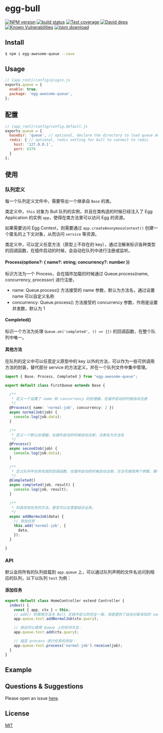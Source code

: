 # egg-bull

[![NPM version][npm-image]][npm-url]
[![build status][travis-image]][travis-url]
[![Test coverage][codecov-image]][codecov-url]
[![David deps][david-image]][david-url]
[![Known Vulnerabilities][snyk-image]][snyk-url]
[![npm download][download-image]][download-url]

[npm-image]: https://img.shields.io/npm/v/egg-bull.svg?style=flat-square
[npm-url]: https://npmjs.org/package/egg-bull
[travis-image]: https://img.shields.io/travis/eggjs/egg-bull.svg?style=flat-square
[travis-url]: https://travis-ci.org/eggjs/egg-bull
[codecov-image]: https://img.shields.io/codecov/c/github/eggjs/egg-bull.svg?style=flat-square
[codecov-url]: https://codecov.io/github/eggjs/egg-bull?branch=master
[david-image]: https://img.shields.io/david/eggjs/egg-bull.svg?style=flat-square
[david-url]: https://david-dm.org/eggjs/egg-bull
[snyk-image]: https://snyk.io/test/npm/egg-bull/badge.svg?style=flat-square
[snyk-url]: https://snyk.io/test/npm/egg-bull
[download-image]: https://img.shields.io/npm/dm/egg-bull.svg?style=flat-square
[download-url]: https://npmjs.org/package/egg-bull

<!--
Description here.
-->

## Install

```bash
$ npm i egg-awesome-queue --save
```

## Usage

```js
// {app_root}/config/plugin.js
exports.queue = {
  enable: true,
  package: 'egg-awesome-queue',
};
```

## 配置

```js
// {app_root}/config/config.default.js
exports.queue = {
  baseDir: 'queue', // optional, declare the directory to load queue definitions.
  redis: { // optional, redis setting for bull to connect to redis
    host: '127.0.0.1',
    port: 6379
  }
};
```

## 使用

### 队列定义

每一个队列定义文件中，需要导出一个继承自 `Base` 的类。

类定义中，`this` 对象为 Bull 队列的实例，并且在类构造的时候已经注入了 Egg Application 的实例 `app`，使得在类方法里可以访问 Egg 的资源。

如果需要访问 Egg Context，则需要通过 `app.createAnonymousContext()` 创建一个匿名的上下文对象，从而访问 `service` 等资源。

类定义中，可以定义任意方法（原型上不存在的 key），通过注解来标识各种类型的回调函数，在插件启动的时候，会自动在队列中进行注册或监听。

#### Process(options?: { name?: string; concurrency?: number })

标识方法为一个 Process，会在插件加载的时候通过 Queue.process(name, concurrency, processor) 进行注册，
  - name: Queue.process() 方法接受的 name 参数，默认为方法名，通过设置 name 可以自定义名称
  - concurrency: Queue.process() 方法接受的 concurrency 参数，作用是设置并发数，默认为 1
  
#### Completed()

标识一个方法为处理 `Queue.on('completed', () => {})` 的回调函数，在整个队列中唯一。



#### 其他方法

在队列的定义中可以任意定义原型中的 key 以外的方法，可以作为一些可供调用方法的封装，替代部分 service 的方法定义，并在一个队列文件中集中管理。


```ts
import { Base, Process, Completed } from "egg-awesome-queue";

export default class FirstQueue extends Base {

  /**
   * 定义一个设置了 name 和 concurrency 的处理器，在插件启动的时候自动注册
   */
  @Process({ name: 'normal-job', concurrency: 2 })
  async normalJob(job) {
    console.log(job.data);
  }
  
  /**
   * 定义一个默认处理器，在插件启动的时候自动注册，注册名为方法名
   */
  @Process()
  async secondJob(job) {
    console.log(job.data);
  }
  
  /**
   * 定义队列中任务完成的回调函数，在插件启动的时候自动注册，方法可接受两个参数，第一个为 Job 对象，第二个为 Process 返回的结果
   */
  @Completed()
  async completed(job, result) {
    console.log(job, result);
  }
  
  /**
   * 封装添加任务的方法，甚至可以在里面结合业务。
   */
  async addNormoJob(data) {
    // 添加任务
    this.add('normal-job', {
      data,    
    });
  }

}
```


### API

默认会将所有的队列挂载到 `app.queue` 上，可以通过队列声明的文件名访问到相应的队列，以下以队列 `test` 为例：

#### 添加任务

```ts
export default class HomeController extend Controller {
  index() {
    const { app, ctx } = this;
    // add() 的使用方法与 Bull 文档中定义的完全一致，但是提供了自动分配未知的 name 到默认 process 的能力
    app.queue.test.addNormalJob(ctx.query);

    // 依旧可以使用 Queue 上的任何方法：
    app.queue.test.add(ctx.query);

    // 指定 process 进行任务的添加：
    app.queue.test.process('normal-job').receive(job);
  }
}
```

## Example

<!-- example here -->

## Questions & Suggestions

Please open an issue [here](https://github.com/eggjs/egg/issues).

## License

[MIT](LICENSE)
